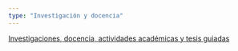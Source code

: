```yaml
---
type: "Investigación y docencia"
---
```


<i class="fa fa-line-chart fa-2x" style="color: DARKGRAY;"></i> [Investigaciones, docencia, actividades académicas y tesis guiadas](proyectos/)


